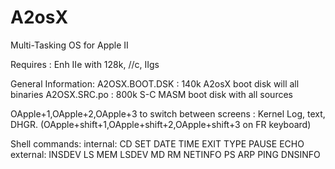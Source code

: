 # A2osX
Multi-Tasking OS for Apple II

Requires :
Enh IIe with 128k, //c, IIgs

General Information:
A2OSX.BOOT.DSK : 140k A2osX boot disk will all binaries
A2OSX.SRC.po : 800k S-C MASM boot disk with all sources

OApple+1,OApple+2,OApple+3 to switch between screens : Kernel Log, text, DHGR.
(OApple+shift+1,OApple+shift+2,OApple+shift+3 on FR keyboard)

Shell commands:
 internal:
  CD
  SET
  DATE
  TIME
  EXIT
  TYPE
  PAUSE
  ECHO
 external:
  INSDEV
  LS
  MEM
  LSDEV
  MD
  RM
  NETINFO
  PS
  ARP
  PING
  DNSINFO
 